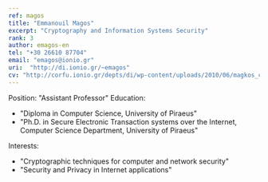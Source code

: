 ```yaml
---
ref: magos
title: "Emmanouil Magos"
excerpt: "Cryptography and Information Systems Security"
rank: 3
author: emagos-en
tel: "+30 26610 87704"
email: "emagos@ionio.gr"
uri:  "http://di.ionio.gr/~emagos"
cv: "http://corfu.ionio.gr/depts/di/wp-content/uploads/2010/06/magkos_cv_gr_2014.pdf"
---
```


Position: "Assistant Professor"
Education:
  - "Diploma in Computer Science, University of Piraeus"
  - "Ph.D. in Secure Electronic Transaction systems over the Internet, Computer Science Department, University of Piraeus"

Interests:
  - "Cryptographic techniques for computer and network security"
  - "Security and Privacy in Internet applications"
